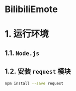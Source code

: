 # BilibiliEmote

# 1. 运行环境
## 1.1. `Node.js`
## 1.2. 安装 `request` 模块
```bash
npm install --save request
```
